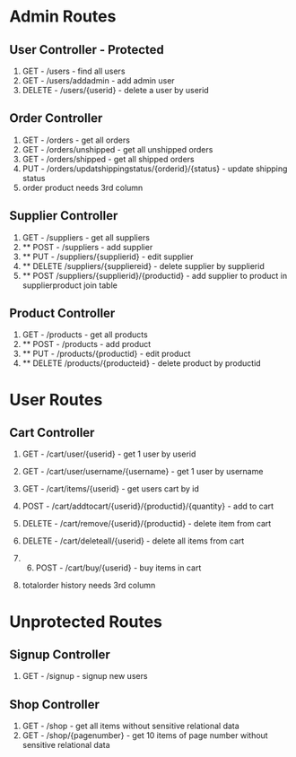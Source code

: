 # Admin Routes

## User Controller - Protected
1. GET - /users - find all users
2. GET - /users/addadmin - add admin user
3. DELETE - /users/{userid} - delete a user by userid

## Order Controller
1. GET - /orders - get all orders
2. GET - /orders/unshipped - get all unshipped orders
3. GET - /orders/shipped - get all shipped orders
4. PUT - /orders/updatshippingstatus/{orderid}/{status} - update shipping status
5.  order product needs 3rd column

## Supplier Controller
1. GET - /suppliers - get all suppliers
2. ** POST - /suppliers - add supplier
3. ** PUT - /suppliers/{supplierid} - edit supplier
4. ** DELETE /suppliers/{suppliereid} - delete supplier by supplierid
5. ** POST /suppliers/{supplierid}/{productid} - add supplier to product in supplierproduct join table

## Product Controller
1. GET - /products - get all products
2. ** POST - /products - add product
3. ** PUT - /products/{productid} - edit product
4. ** DELETE /products/{producteid} - delete product by productid




# User Routes

## Cart Controller
1. GET - /cart/user/{userid} - get 1 user by userid
2. GET - /cart/user/username/{username} - get 1 user by username

3. GET - /cart/items/{userid} - get users cart by id
4. POST - /cart/addtocart/{userid}/{productid}/{quantity} - add to cart
5. DELETE - /cart/remove/{userid}/{productid} - delete item from cart
6. DELETE - /cart/deleteall/{userid} - delete all items from cart

7. 6. POST - /cart/buy/{userid} - buy items in cart

8. totalorder history needs 3rd column



# Unprotected Routes

## Signup Controller
1. GET - /signup - signup new users

## Shop Controller
1. GET - /shop - get all items without sensitive relational data
2. GET - /shop/{pagenumber} - get 10 items of page number without sensitive relational data